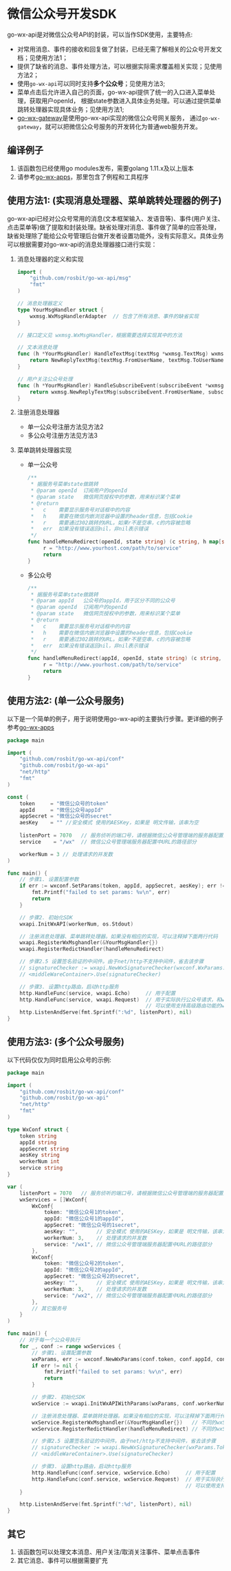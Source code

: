 # 微信公众号开发SDK

go-wx-api是对微信公众号API的封装，可以当作SDK使用，主要特点:

 - 对常用消息、事件的接收和回复做了封装，已经无需了解相关的公众号开发文档；见使用方法1；
 - 提供了缺省的消息、事件处理方法，可以根据实际需求覆盖相关实现；见使用方法2；
 - 使用`go-wx-api`可以同时支持**多个公众号**；见使用方法3;
 - 菜单点击后允许进入自己的页面，go-wx-api提供了统一的入口进入菜单处理，获取用户openId，
   根据state参数进入具体业务处理。可以通过提供菜单跳转处理器实现具体业务；见使用方法1;
 - [go-wx-gateway](https://github.com/rosbit/go-wx-gateway)是使用go-wx-api实现的微信公众号网关服务，
   通过`go-wx-gateway`，就可以把微信公众号服务的开发转化为普通web服务开发。

## 编译例子
 1. 该函数包已经使用go modules发布，需要golang 1.11.x及以上版本
 1. 请参考[go-wx-apps](https://github.com/rosbit/go-wx-apps)，那里包含了例程和工具程序

## 使用方法1: (实现消息处理器、菜单跳转处理器的例子)

go-wx-api已经对公众号常用的消息(文本框架输入、发语音等)、事件(用户关注、点击菜单等)做了提取和封装处理。缺省处理对消息、事件做了简单的应答处理，缺省处理除了能给公众号管理后台做开发者设置功能外，没有实际意义。具体业务可以根据需要对go-wx-api的消息处理器接口进行实现：

 1. 消息处理器的定义和实现

    ```go
    import (
        "github.com/rosbit/go-wx-api/msg"
        "fmt"
    )

    // 消息处理器定义
    type YourMsgHandler struct {
        wxmsg.WxMsgHandlerAdapter  // 包含了所有消息、事件的缺省实现
    }

    // 接口定义见 wxmsg.WxMsgHandler，根据需要选择实现其中的方法

    // 文本消息处理
    func (h *YourMsgHandler) HandleTextMsg(textMsg *wxmsg.TextMsg) wxmsg.ReplyMsg {
        return NewReplyTextMsg(textMsg.FromUserName, textMsg.ToUserName, fmt.Sprintf("收到了消息:%s", textMsg.Content))
    }

    // 用户关注公众号处理
    func (h *YourMsgHandler) HandleSubscribeEvent(subscribeEvent *wxmsg.SubscribeEvent) wxmsg.ReplyMsg {
        return wxmsg.NewReplyTextMsg(subscribeEvent.FromUserName, subscribeEvent.ToUserName, "welcome")
    }
    ```

 1. 注册消息处理器
    - 单一公众号注册方法见方法2
    - 多公众号注册方法见方法3

 1. 菜单跳转处理器实现
    - 单一公众号

       ```go
       /**
        * 据服务号菜单state做跳转
        * @param openId  订阅用户的openId
        * @param state   微信网页授权中的参数，用来标识某个菜单
        * @return
        *   c    需要显示服务号对话框中的内容
        *   h    需要在微信内嵌浏览器中设置的header信息，包括Cookie
        *   r    需要通过302跳转的URL。如果r不是空串，c的内容被忽略
        *   err  如果没有错误返回nil，非nil表示错误
        */
       func handleMenuRedirect(openId, state string) (c string, h map[string]string, r string, err error) {
            r = "http://www.yourhost.com/path/to/service"
            return
       }
       ```

    - 多公众号

       ```go
       /**
        * 据服务号菜单state做跳转
        * @param appId   公众号的appId，用于区分不同的公众号
        * @param openId  订阅用户的openId
        * @param state   微信网页授权中的参数，用来标识某个菜单
        * @return
        *   c    需要显示服务号对话框中的内容
        *   h    需要在微信内嵌浏览器中设置的header信息，包括Cookie
        *   r    需要通过302跳转的URL。如果r不是空串，c的内容被忽略
        *   err  如果没有错误返回nil，非nil表示错误
        */
       func handleMenuRedirect(appId, openId, state string) (c string, h map[string]string, r string, err error) {
            r = "http://www.yourhost.com/path/to/service"
            return
       }
       ```

## 使用方法2: (单一公众号服务)

以下是一个简单的例子，用于说明使用go-wx-api的主要执行步骤。更详细的例子参考[go-wx-apps](https://github.com/rosbit/go-wx-apps)

```go
package main

import (
	"github.com/rosbit/go-wx-api/conf"
	"github.com/rosbit/go-wx-api"
	"net/http"
	"fmt"
)

const (
	token     = "微信公众号的token"
	appId     = "微信公众号appId"
	appSecret = "微信公众号的secret"
	aesKey    = "" //安全模式 使用的AESKey，如果是 明文传输，该串为空
	
	listenPort = 7070   // 服务侦听的端口号，请根据微信公众号管理端的服务器配置正确设置
	service    = "/wx"  // 微信公众号管理端服务器配置中URL的路径部分

	workerNum = 3 // 处理请求的并发数
)

func main() {
	// 步骤1. 设置配置参数
	if err := wxconf.SetParams(token, appId, appSecret, aesKey); err != nil {
		fmt.Printf("failed to set params: %v\n", err)
		return
	}

	// 步骤2. 初始化SDK
	wxapi.InitWxAPI(workerNum, os.Stdout)

	// 注册消息处理器、菜单跳转处理器。如果没有相应的实现，可以注释掉下面两行代码
	wxapi.RegisterWxMsghandler(&YourMsgHandler{})
	wxapi.RegisterRedictHandler(handleMenuRedirect)

	// 步骤2.5 设置签名验证的中间件。由于net/http不支持中间件，省去该步骤
	// signatureChecker := wxapi.NewWxSignatureChecker(wxconf.WxParams.Token, 0, []string{service})
	// <middleWareContainer>.Use(signatureChecker)

	// 步骤3. 设置http路由，启动http服务
	http.HandleFunc(service, wxapi.Echo)     // 用于配置
	http.HandleFunc(service, wxapi.Request)  // 用于实际执行公众号请求，和wxapi.Echo只能使用一个。
	                                         // 可以使用支持高级路由功能的web框架同时设置，参考 github.com/rosbit/go-wx-api/samples/wx-echo-server
	http.ListenAndServe(fmt.Sprintf(":%d", listenPort), nil)
}
```

## 使用方法3: (多个公众号服务)

以下代码仅仅为同时启用公众号的示例:

```go
package main

import (
	"github.com/rosbit/go-wx-api/conf"
	"github.com/rosbit/go-wx-api"
	"net/http"
	"fmt"
)

type WxConf struct {
	token string
	appId string
	appSecret string
	aesKey string
	workerNum int
	service string
}

var (
	listenPort = 7070   // 服务侦听的端口号，请根据微信公众号管理端的服务器配置正确设置
	wxServices = []WxConf{
		WxConf{
			token: "微信公众号1的token",
			appId: "微信公众号1的appId",
			appSecret: "微信公众号的1secret",
			aesKey: "",      // 安全模式 使用的AESKey，如果是 明文传输，该串为空
			workerNum: 3,    // 处理请求的并发数
			service: "/wx1", // 微信公众号管理端服务器配置中URL的路径部分
		},
		WxConf{
			token: "微信公众号2的token",
			appId: "微信公众号2的appId",
			appSecret: "微信公众号2的secret",
			aesKey: "",      // 安全模式 使用的AESKey，如果是 明文传输，该串为空
			workerNum: 3,    // 处理请求的并发数
			service: "/wx2", // 微信公众号管理端服务器配置中URL的路径部分
		},
		// 其它服务号
	}
)

func main() {
	// 对于每一个公众号执行
	for _, conf := range wxServices {
		// 步骤1. 设置配置参数
		wxParams, err := wxconf.NewWxParams(conf.token, conf.appId, conf.appSecret, conf.aesKey)
		if err != nil {
			fmt.Printf("failed to set params: %v\n", err)
			return
		}

		// 步骤2. 初始化SDK
		wxService := wxapi.InitWxAPIWithParams(wxParams, conf.workerNum, os.Stdout)

		// 注册消息处理器、菜单跳转处理器。如果没有相应的实现，可以注释掉下面两行代码
		wxService.RegisterWxMsghandler(&YourMsgHandler{})   // 不同的wxService可以有不同的MsgHandler
		wxService.RegisterRedictHandler(handleMenuRedirect) // 不同的wxSercice可以有不同的RedirectHandler

		// 步骤2.5 设置签名验证的中间件。由于net/http不支持中间件，省去该步骤
		// signatureChecker := wxapi.NewWxSignatureChecker(wxParams.Token, 0, []string{conf.service})
		// <middleWareContainer>.Use(signatureChecker)

		// 步骤3. 设置http路由，启动http服务
		http.HandleFunc(conf.service, wxService.Echo)     // 用于配置
		http.HandleFunc(conf.service, wxService.Request)  // 用于实际执行公众号请求，和wxService.Echo只能使用一个。
		                                                  // 可以使用支持高级路由功能的web框架同时设置
	}

	http.ListenAndServe(fmt.Sprintf(":%d", listenPort), nil)
}

```

## 其它
 1. 该函数包可以处理文本消息、用户关注/取消关注事件、菜单点击事件
 2. 其它消息、事件可以根据需要扩充
